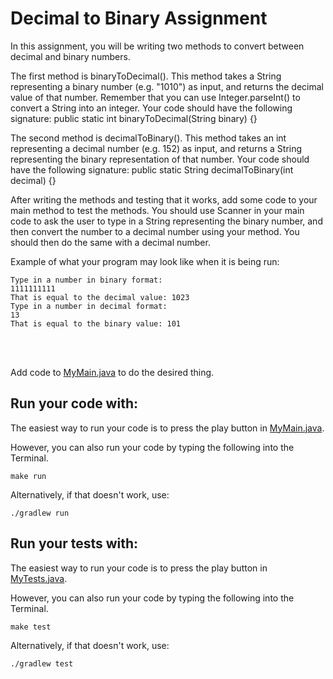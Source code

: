 # Decimal to Binary Assignment

In this assignment, you will be writing two methods to convert between decimal and binary numbers. 

The first method is binaryToDecimal(). This method takes a String representing a binary number (e.g. "1010") as input, and returns the decimal value of that number. Remember that you can use Integer.parseInt() to convert a String into an integer. Your code should have the following signature: public static int binaryToDecimal(String binary) {}

The second method is decimalToBinary(). This method takes an int representing a decimal number (e.g. 152) as input, and returns a String representing the binary representation of that number. Your code should have the following signature: public static String decimalToBinary(int decimal) {}


After writing the methods and testing that it works, add some code to your main method to test the methods. You should use Scanner in your main code to ask the user to type in a String representing the binary number, and then convert the number to a decimal number using your method. You should then do the same with a decimal number.

Example of what your program may look like when it is being run:
```shell script
Type in a number in binary format: 
1111111111
That is equal to the decimal value: 1023
Type in a number in decimal format: 
13
That is equal to the binary value: 101
```

<br />
<br />

Add code to [MyMain.java](src/main/java/MyMain.java) to do the desired thing.

## Run your code with:
The easiest way to run your code is to press the play button in [MyMain.java](src/main/java/MyMain.java).

However, you can also run your code by typing the following into the Terminal.

```shell script
make run
```

Alternatively, if that doesn't work, use:

```shell script
./gradlew run
```

## Run your tests with:
The easiest way to run your code is to press the play button in [MyTests.java](src/test/java/MyTests.java).

However, you can also run your code by typing the following into the Terminal.

```shell script
make test
```

Alternatively, if that doesn't work, use:

```shell script
./gradlew test
```
